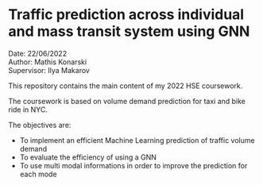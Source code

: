 # Traffic prediction across individual and mass transit system using GNN

Date: 22/06/2022 </br>
Author: Mathis Konarski </br>
Supervisor: Ilya Makarov

This repository contains the main content of my 2022 HSE coursework.

The coursework is based on volume demand prediction for taxi and bike ride in NYC.

The objectives are:
  - To implement an efficient Machine Learning prediction of traffic volume demand
  - To evaluate the efficiency of using a GNN 
  - To use multi modal informations in order to improve the prediction for each mode
